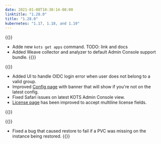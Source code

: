 ```yaml
---
date: 2021-01-08T10:30:14-08:00
linktitle: "1.28.0"
title: "1.28.0"
kubernetes: "1.17, 1.18, and 1.19"
---
```


{{<features>}}
* Adde new `kots get apps` command.  TODO: link and docs
* Added Weave collector and analyzer to default Admin Console support bundle.
{{</features>}}

{{<changes>}}
* Added UI to handle OIDC login error when user does not belong to a valid group.
* Improved [Config page](https://kots.io/kotsadm/installing/online-install/#config-screen) with banner that will show if you're not on the latest config.
* Fixed Safari issues on latest KOTS Admin Console view.
* [License page](https://kots.io/kotsadm/updating/license-updates/) has been improved to accept multiline license fields.

{{</changes>}}

{{<fixes>}}
* Fixed a bug that caused restore to fail if a PVC was missing on the instance being restored.
{{</fixes>}}
